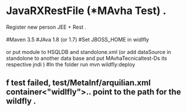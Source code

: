 # JavaRXRestFile (*MAvha Test) . 
Register new person JEE + Rest .
<br></br>
#Maven 3.5 #JAva 1.8 (or 1.7)
#Set JBOSS_HOME in widlfly <br></br>
or put module to HSQLDB and standolone.xml (or add dataSource in standolone to another data base and put MAvhaTecnicaltest-Ds its respective jndi )
#In the folder run mvn wildfly:deploy 
## f test failed, test/MetaInf/arquilian.xml container<"widlfly">.. point to the path for the wildfly .
